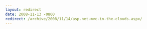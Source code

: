 ```yaml
---
layout: redirect
date: 2008-11-13 -0800
redirect: /archive/2008/11/14/asp.net-mvc-in-the-clouds.aspx/
---
```

